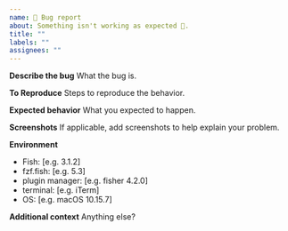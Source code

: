 ```yaml
---
name: 🐛 Bug report
about: Something isn't working as expected 🤔.
title: ""
labels: ""
assignees: ""
---
```


**Describe the bug**
What the bug is.

**To Reproduce**
Steps to reproduce the behavior.

**Expected behavior**
What you expected to happen.

**Screenshots**
If applicable, add screenshots to help explain your problem.

**Environment**

- Fish: [e.g. 3.1.2]
- fzf.fish: [e.g. 5.3]
- plugin manager: [e.g. fisher 4.2.0]
- terminal: [e.g. iTerm]
- OS: [e.g. macOS 10.15.7]

**Additional context**
Anything else?
